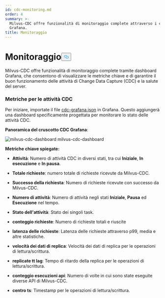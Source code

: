```yaml
---
id: cdc-monitoring.md
order: 4
summary: >-
  Milvus-CDC offre funzionalità di monitoraggio complete attraverso i cruscotti
  Grafana.
title: Monitoraggio
---
```

<h1 id="Monitoring" class="common-anchor-header">Monitoraggio<button data-href="#Monitoring" class="anchor-icon" translate="no">
      <svg translate="no"
        aria-hidden="true"
        focusable="false"
        height="20"
        version="1.1"
        viewBox="0 0 16 16"
        width="16"
      >
        <path
          fill="#0092E4"
          fill-rule="evenodd"
          d="M4 9h1v1H4c-1.5 0-3-1.69-3-3.5S2.55 3 4 3h4c1.45 0 3 1.69 3 3.5 0 1.41-.91 2.72-2 3.25V8.59c.58-.45 1-1.27 1-2.09C10 5.22 8.98 4 8 4H4c-.98 0-2 1.22-2 2.5S3 9 4 9zm9-3h-1v1h1c1 0 2 1.22 2 2.5S13.98 12 13 12H9c-.98 0-2-1.22-2-2.5 0-.83.42-1.64 1-2.09V6.25c-1.09.53-2 1.84-2 3.25C6 11.31 7.55 13 9 13h4c1.45 0 3-1.69 3-3.5S14.5 6 13 6z"
        ></path>
      </svg>
    </button></h1><p>Milvus-CDC offre funzionalità di monitoraggio complete tramite dashboard Grafana, che consentono di visualizzare le metriche chiave e di garantire il buon funzionamento delle attività di Change Data Capture (CDC) e la salute del server.</p>
<h3 id="Metrics-for-CDC-tasks" class="common-anchor-header">Metriche per le attività CDC</h3><p>Per iniziare, importate il file <a href="https://github.com/zilliztech/milvus-cdc/blob/main/server/configs/cdc-grafana.json">cdc-grafana.json</a> in Grafana. Questo aggiungerà una dashboard specificamente progettata per monitorare lo stato delle attività CDC.</p>
<p><strong>Panoramica del cruscotto CDC Grafana</strong>:</p>
<p>
  
   <span class="img-wrapper"> <img translate="no" src="/docs/v2.4.x/assets/milvus-cdc-dashboard.png" alt="milvus-cdc-dashboard" class="doc-image" id="milvus-cdc-dashboard" />
   </span> <span class="img-wrapper"> <span>milvus-cdc-dashboard</span> </span></p>
<p><strong>Metriche chiave spiegate:</strong></p>
<ul>
<li><p><strong>Attività</strong>: Numero di attività CDC in diversi stati, tra cui <strong>Iniziale</strong>, <strong>In esecuzione</strong> e <strong>In pausa</strong>.</p></li>
<li><p><strong>Totale richieste</strong>: numero totale di richieste ricevute da Milvus-CDC.</p></li>
<li><p><strong>Successo della richiesta</strong>: Numero di richieste ricevute con successo da Milvus-CDC.</p></li>
<li><p><strong>Numero di attività</strong>: Numero di attività negli stati <strong>Iniziale</strong>, <strong>Pausa</strong> ed <strong>Esecuzione</strong> nel tempo.</p></li>
<li><p><strong>Stato dell'attività</strong>: Stato dei singoli task.</p></li>
<li><p><strong>conteggio richieste</strong>: Numero di richieste totali e riuscite</p></li>
<li><p><strong>latenza delle richieste</strong>: Latenza delle richieste attraverso p99, media e altre statistiche.</p></li>
<li><p><strong>velocità dei dati di replica</strong>: Velocità dei dati di replica per le operazioni di lettura/scrittura.</p></li>
<li><p><strong>replicate tt lag</strong>: Tempo di ritardo della replica per le operazioni di lettura/scrittura.</p></li>
<li><p><strong>conteggio esecuzioni api</strong>: Numero di volte in cui sono state eseguite diverse API di Milvus-CDC.</p></li>
<li><p><strong>centro ts</strong>: Timestamp per le operazioni di lettura/scrittura.</p></li>
</ul>
